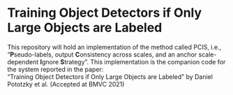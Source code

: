# Training Object Detectors if Only Large Objects are Labeled

This repository will hold an implementation of the method called PCIS, i.e.,
“**P**seudo-labels, output **C**onsistency across scales, and an anchor
scale-dependent **I**gnore **S**trategy”. This implementation is the companion
code for the system reported in the paper:  
“Training Object Detectors if Only Large Objects are Labeled” by Daniel
Pototzky et al. (Accepted at BMVC 2021)
